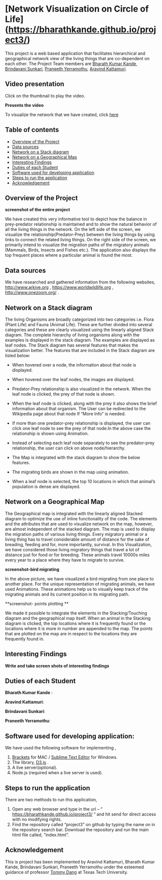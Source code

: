 # [Network Visualization on Circle of Life] (https://bharathkande.github.io/project3/)

This project is a web based application that facilitates hierarchical and geographical network view of the living things that are co-dependent on each other. The Project Team members are [Bharath Kumar Kande](https://github.com/bharathkande), [Brindavani Sunkari](https://github.com/Brindavani), [Praneeth Yerramothu](https://github.com/praneethyerramothu), [Aravind Kattamuri](https://github.com/aravindkattamuri).

## Video presentation
Click on the thumbnail to play the video.

**Presents the video**


To visualize the network that we have created, click [here](https://bharathkande.github.io/project3/)

## Table of contents

- [Overview of the Project](#Overview-of-the-project)
- [Data sources](#data-sources)
- [Network on a Stack diagram](#network-on-a-stack)
- [Network on a Geographical Map](#network-on-a-geographical-map)
- [Interesting Findings](#interesting-findings)
- [Duties of each Student](#duties-of-each-student)
- [Software used for developing application](#software-used-for-developing-application)
- [Steps to run the application](#steps-to-run-the-application)
- [Acknowledgement](#acknowledgement)



## Overview of the Project

**screenshot of the entire project**

We have created this very informative tool to depict how the balance in prey-predator relationship is maintained and to show the natural behavior of all the living things in the network. On the left side of the screen, we visualize the relationship(Predator-Prey) between the living things by using links to connect the related living things. On the right side of the screen, we primarily intend to visualize the migration paths of the migratory animals (Mammals, Birds, Insects and Fishes etc.). The application also displays the top frequent places where a particular animal is found the most.

## Data sources
We have researched and gathered information from the following websites,
http://www.arkive.org ,
https://www.worldwildlife.org ,
http://www.onezoom.org/ .

## Network on a Stack diagram

The living Organisms are broadly categorized into two categories i.e. Flora (Plant Life) and Fauna (Animal Life). These are further divided into several categories and these are clearly visualized using the linearly aligned Stack diagram. The complete hierarchy of living organisms along with the examples is displayed in the stack diagram. The examples are displayed as leaf nodes. The Stack diagram has several features that makes the visualization better.
The features that are included in the Stack diagram are listed below:

- When hovered over a node, the information about that node is displayed. 
- When hovered over the leaf nodes, the images are displayed.
- Predator-Prey relationship is also visualized in the network.
   When the leaf node is clicked, the prey of that node is shown.
- When the leaf node is clicked, along with the prey it also shows the brief   information about that organism. The User can be redirected to the Wikipedia page about that node If “More Info” is needed.
- If more than one predator-prey relationship is displayed, the user can click one leaf node to see the prey of that node.In the above case the relationship is shown using Animation.

- Instead of selecting each leaf node separately to see the predator-prey relationship, the user can click on above node/hierarchy.
- The Map is integrated with the stack diagram to show the below features.
 - The migrating birds are shown in the map using animation.
 -  When a leaf node is selected, the top 10 locations in which that animal’s population is dense are displayed.



## Network on a Geographical Map

The Geographical map is integrated with the linearly aligned Stacked diagram to optimize the use of inline functionality of the code. The elements and the attributes that are used to visualize network on the map, however, are almost independent of the stacked diagram. 
The map is used to display the migration paths of various living things. Every migratory animal or a living thing has to travel considerable amount of distance for the sake of breading, feeding and for, more importantly, survival. In this Visualization, we have considered those living migratory things that travel a lot of distance just for food or for breeding. These animals travel 10000s miles every year to a place where they have to migrate to survive.

**screenshot-bird migrating**

In the above picture, we have visualized a bird migrating from one place to another place. For the unique representation of migrating animals, we have used Animations. These animations help us to visually keep track of the migrating animals and its current position in its migrating path.


**screenshot- points plotting **

We made it possible to integrate the elements in the Stacking/Touching diagram and the geographical map itself. When an animal in the Stacking diagram is clicked, the top locations where it is frequently found or the locations where it is more in number are appended to the map. The points that are plotted on the map are in respect to the locations they are frequently found in.


## Interesting Findings	

**Write and take screen shots of interesting findings**


## Duties of each Student

**Bharath Kumar Kande** :

**Aravind Kattamuri**:

**Brindavani Sunkari**:

**Praneeth Yerramothu**:


## Software used for developing application:

We have used the following software for implementing ,

1.	[Brackets](http://brackets.io/) for MAC / [Sublime Text Editor](https://www.sublimetext.com/) for Windows.
2.	The library, [D3.js](https://d3js.org/) .
3.	A live server(optional).
4.	Node.js (required when a live server is used).


## Steps to run the application

There are two methods to run this application,

1.	Open any web browser and type in the url – “ https://bharathkande.github.io/project3/ “ and hit send for direct access with no modifying rights.
2.	Find the repository called “project3” on github by typing the name on in the repository search bar. Download the repository and run the main html file called, “index.html”.


## Acknowledgement

This is project has been implemented by Aravind Kattamuri, Bharath Kumar Kande, Brindavani Sunkari, Praneeth Yerramothu under the esteemed guidance of professor [Tommy Dang](https://github.com/Tommy-Dang) at Texas Tech University.
